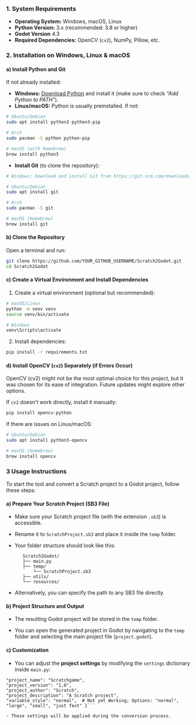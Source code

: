 ### **1. System Requirements**

- **Operating System:** Windows, macOS, Linux  
- **Python Version:** 3.x (recommended: 3.8 or higher)  
- **Godot Version** 4.3
- **Required Dependencies:** OpenCV (`cv2`), NumPy, Pillow, etc.  

### **2. Installation on Windows, Linux & macOS**  

#### **a) Install Python and Git**  

If not already installed:  

- **Windows:** [Download Python](https://www.python.org/downloads/) and install it (make sure to check _"Add Python to PATH"_).  
- **Linux/macOS:** Python is usually preinstalled. If not:  

```bash
# Ubuntu/Debian
sudo apt install python3 python3-pip  

# Arch
sudo pacman -S python python-pip  

# macOS (with Homebrew)
brew install python3  
```

- **Install Git** (to clone the repository):  

```bash
# Windows: Download and install Git from https://git-scm.com/downloads

# Ubuntu/Debian
sudo apt install git  

# Arch
sudo pacman -S git  

# macOS (Homebrew)
brew install git  
```

#### **b) Clone the Repository**  

Open a terminal and run:  

```bash
git clone https://github.com/YOUR_GITHUB_USERNAME/Scratch2Godot.git
cd Scratch2Godot
```

#### **c) Create a Virtual Environment and Install Dependencies**  

1. Create a virtual environment (optional but recommended):  

```bash
# macOS/Linux
python -m venv venv  
source venv/bin/activate  

# Windows
venv\Scripts\activate  
```

2. Install dependencies:  

```bash
pip install -r requirements.txt  
```

#### **d) Install OpenCV (`cv2`) Separately (if Errors Occur)**  
OpenCV (cv2) might not be the most optimal choice for this project, but it was chosen for its ease of integration. Future updates might explore other options.

If `cv2` doesn't work directly, install it manually:  

```bash
pip install opencv-python
```

If there are issues on Linux/macOS:  

```bash
# Ubuntu/Debian
sudo apt install python3-opencv  

# macOS (Homebrew)
brew install opencv  
```

### **3 Usage Instructions**

To start the tool and convert a Scratch project to a Godot project, follow these steps:

#### **a) Prepare Your Scratch Project (SB3 File)**
    
- Make sure your Scratch project file (with the extension `.sb3`) is accessible.
        
- Rename it to `ScratchProject.sb3` and place it inside the `temp` folder.
        
- Your folder structure should look like this:
        
         Scratch2Godot/ 
         ├── main.py 
         ├── temp/     
             └── ScratchProject.sb3 
         ├── utils/
         └── resources/
- Alternatively, you can specify the path to any SB3 file directly.
        
#### **b) Project Structure and Output**
    
- The resulting Godot project will be stored in the `temp` folder.
        
- You can open the generated project in Godot by navigating to the `temp` folder and selecting the main project file (`project.godot`).
        
#### **c) Customization**
    
- You can adjust the **project settings** by modifying the `settings` dictionary inside `main.py`:
        
```settings = {     
"project_name": "Scratchgame",     
"project_version": "1.0",     
"project_author": "Scratch",     
"project_description": "A Scratch project",     
"variable_style": "normal",  # Not yet Working; Options: "normal", "large", "small", "just Text" }```
        
- These settings will be applied during the conversion process.